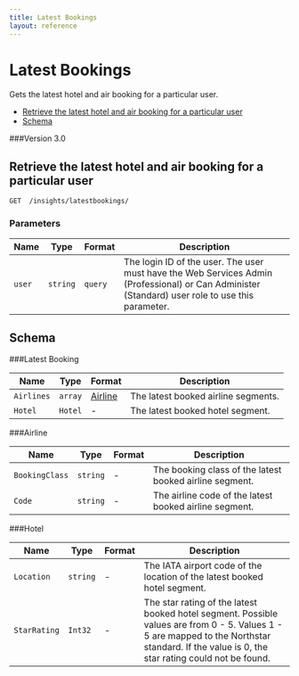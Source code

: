 ```yaml
---
title: Latest Bookings 
layout: reference
---
```


# Latest Bookings

Gets the latest hotel and air booking for a particular user.

* [Retrieve the latest hotel and air booking for a particular user](#get)
* [Schema](#schema)

###Version
3.0

## <a name="get"></a>Retrieve the latest hotel and air booking for a particular user
    GET  /insights/latestbookings/

        
### Parameters

Name | Type | Format | Description
-----|------|--------|------------			
`user`	|	`string`	|	`query`	|	The login ID of the user. The user must have the Web Services Admin (Professional) or Can Administer (Standard) user role to use this parameter.

## <a name="schema"></a>Schema


###<a name="latestbooking"></a>Latest Booking

Name | Type | Format | Description
-----|------|--------|------------
`Airlines`	|	`array`	|[Airline](#airline)	|	The latest booked airline segments.
`Hotel`	|	`Hotel`|	-	|	The latest booked hotel segment.


###<a name="airline"></a>Airline

Name | Type | Format | Description
-----|------|--------|------------
`BookingClass`	|	`string`	|	-	|	The booking class of the latest booked airline segment.
`Code`	|	`string`	|	-	|	The airline code of the latest booked airline segment.


###<a name="hotel"></a>Hotel

Name | Type | Format | Description
-----|------|--------|------------
`Location`	|	`string`	|	-	|	The IATA airport code of the location of the latest booked hotel segment.
`StarRating`	|	`Int32`	|	-	|	The star rating of the latest booked hotel segment. Possible values are from 0 - 5. Values 1 - 5 are mapped to the Northstar standard. If the value is 0, the star rating could not be found.



